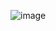 ![image](https://github.com/Nate-nh/IoT-Application/assets/101979586/8245f484-81e7-4115-b765-e8ed149e5885)
